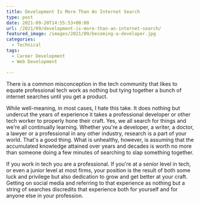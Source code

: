 ```yaml
---
title: Development Is More Than An Internet Search
type: post
date: 2021-09-20T14:55:53+00:00
url: /2021/09/development-is-more-than-an-internet-search/
featured_image: /images/2021/09/becoming-a-developer.jpg
categories:
  - Technical
tags:
  - Career Development
  - Web Development

---
```

There is a common misconception in the tech community that likes to equate professional tech work as nothing but tying together a bunch of internet searches until you get a product.

While well-meaning, in most cases, I hate this take. It does nothing but undercut the years of experience it takes a professional developer or other tech worker to properly hone their craft.
Yes, we all search for things and we're all continually learning. Whether you're a developer, a writer, a doctor, a lawyer or a professional in any other industry, research is a part of your world. That's a good thing. What is unhealthy, however, is assuming that the accumulated knowledge attained over years and decades is worth no more than someone doing a few minutes of searching to slap something together.

If you work in tech you are a professional. If you're at a senior level in tech, or even a junior level at most firms, your position is the result of both some luck and privilege but also dedication to grow and get better at your craft. Getting on social media and referring to that experience as nothing but a string of searches discredits that experience both for yourself and for anyone else in your profession.